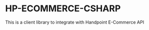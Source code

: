 HP-ECOMMERCE-CSHARP
===================

This is a client library to integrate with Handpoint E-Commerce API
